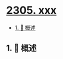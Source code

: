 # [2305. xxx](https://github.com/Tdahuyou/TNotes.leetcode/tree/main/notes/2305.%20xxx)

<!-- region:toc -->

- [1. 📝 概述](#1--概述)

<!-- endregion:toc -->

## 1. 📝 概述
